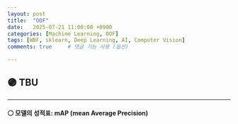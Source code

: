 ```yaml
---
layout: post
title:  "OOF"
date:   2025-07-21 11:00:00 +0900
categories: [Machine Learning, OOF]
tags: [WBF, sklearn, Deep Learning, AI, Computer Vision]
comments: true     # 댓글 기능 사용 (옵션)

---
```



## 🟣 TBU
---
#### ⚪ 모델의 성적표: mAP (mean Average Precision)
